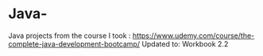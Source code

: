 # Java-
Java projects from the course I took : https://www.udemy.com/course/the-complete-java-development-bootcamp/
Updated to: Workbook 2.2
